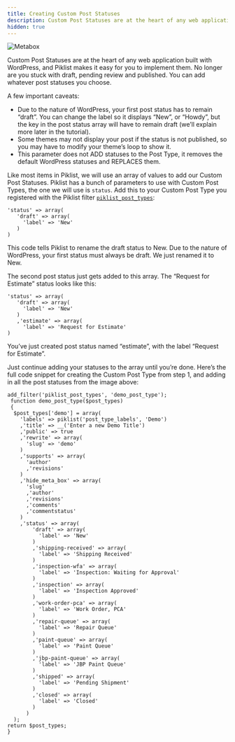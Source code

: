 ```yaml
---
title: Creating Custom Post Statuses
description: Custom Post Statuses are at the heart of any web application built with WordPress, and Piklist makes it easy for you to implement them.
hidden: true
---
```


![Metabox](/images/userguide-post-statuses.jpg)

Custom Post Statuses are at the heart of any web application built with WordPress, and Piklist makes it easy for you to implement them.  No longer are you stuck with draft, pending review and published.  You can add whatever post statuses you choose.

A few important caveats:

* Due to the nature of WordPress, your first post status has to remain “draft”.  You can change the label so it displays “New”, or “Howdy”, but the key in the post status array will have to remain draft (we’ll explain more later in the tutorial).
* Some themes may not display your post if the status is not published, so you may have to modify your theme’s loop to show it.
* This parameter does not ADD statuses to the Post Type, it removes the default WordPress statuses and REPLACES them.

Like most items in Piklist, we will use an array of values to add our Custom Post Statuses. Piklist has a bunch of parameters to use with Custom Post Types, the one we will use is `status`.  Add this to your Custom Post Type you registered with the Piklist filter [`piklist_post_types`](/actions-filters/filters/piklist_post_types/):
```
'status' => array(
   'draft' => array(
     'label' => 'New'
   )
)
```
This code tells Piklist to rename the draft status to New. Due to the nature of WordPress, your first status must always be draft. We just renamed it to New.

The second post status just gets added to this array. The “Request for Estimate” status looks like this:

```
'status' => array(
   'draft' => array(
     'label' => 'New'
   )
   ,'estimate' => array(
     'label' => 'Request for Estimate'
)
```

You’ve just created post status named “estimate”, with the label “Request for Estimate”.

Just continue adding your statuses to the array until you’re done. Here’s the full code snippet for creating the Custom Post Type from step 1, and adding in all the post statuses from the image above:

```
add_filter('piklist_post_types', 'demo_post_type');
 function demo_post_type($post_types)
 {
  $post_types['demo'] = array(
    'labels' => piklist('post_type_labels', 'Demo')
    ,'title' => __('Enter a new Demo Title')
    ,'public' => true
    ,'rewrite' => array(
      'slug' => 'demo'
    )
    ,'supports' => array(
      'author'
      ,'revisions'
    )
    ,'hide_meta_box' => array(
      'slug'
      ,'author'
      ,'revisions'
      ,'comments'
      ,'commentstatus'
    )
    ,'status' => array(
        'draft' => array(
          'label' => 'New'
        )
        ,'shipping-received' => array(
          'label' => 'Shipping Received'
        )
        ,'inspection-wfa' => array(
          'label' => 'Inspection: Waiting for Approval'
        )
        ,'inspection' => array(
          'label' => 'Inspection Approved'
        )
        ,'work-order-pca' => array(
          'label' => 'Work Order, PCA'
        )
        ,'repair-queue' => array(
          'label' => 'Repair Queue'
        )
        ,'paint-queue' => array(
          'label' => 'Paint Queue'
        )
        ,'jbp-paint-queue' => array(
          'label' => 'JBP Paint Queue'
        )
        ,'shipped' => array(
          'label' => 'Pending Shipment'
        )
        ,'closed' => array(
          'label' => 'Closed'
        )
      )
  );
return $post_types;
}
```
